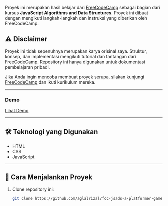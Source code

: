 Proyek ini merupakan hasil belajar dari [FreeCodeCamp](https://www.freecodecamp.org/) sebagai bagian dari kursus **JavaScript Algorithms and Data Structures**. Proyek ini dibuat dengan mengikuti langkah-langkah dan instruksi yang diberikan oleh FreeCodeCamp.

## ⚠️ Disclaimer
Proyek ini tidak sepenuhnya merupakan karya orisinal saya. Struktur, konsep, dan implementasi mengikuti tutorial dan tantangan dari FreeCodeCamp. Repository ini hanya digunakan untuk dokumentasi pembelajaran pribadi.

Jika Anda ingin mencoba membuat proyek serupa, silakan kunjungi [FreeCodeCamp](https://www.freecodecamp.org/) dan ikuti kurikulum mereka.

---

### Demo
[Lihat Demo](https://aglalrizal.github.io/fcc-jsads-a-platformer-game/)

---

## 🛠️ Teknologi yang Digunakan
- HTML
- CSS
- JavaScript

---

## 🚀 Cara Menjalankan Proyek
1. Clone repository ini:
   ```bash
   git clone https://github.com/aglalrizal/fcc-jsads-a-platformer-game.git
